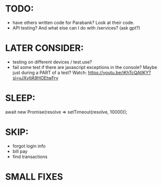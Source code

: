 # TODO:
- have others written code for Parabank? Look at their code.
- API testing? And what else can I do with /services? (ask gpt?)



# LATER CONSIDER:
- testing on different devices / test.use?
- fail some test if there are javascript exceptions in the console? Maybe just during a PART of a test? Watch: https://youtu.be/jKhTcQAtIKY?si=vJXvtlA9HOEtwFry 



# SLEEP:
await new Promise(resolve => setTimeout(resolve, 10000));



# SKIP:
- forgot login info
- bill pay
- find transactions




# SMALL FIXES





